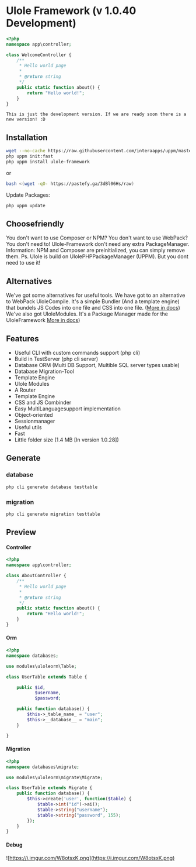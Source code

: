 # Ulole Framework (v 1.0.40 Development)

```php
<?php
namespace app\controller;

class WelcomeController {
    /**
     * Hello world page
     * 
     * @return string
     */
    public static function about() {
        return "Hello world!";
    }
}
```

`This is just the development version. If we are ready soon there is a new version! :D`

## Installation
```bash
wget --no-cache https://raw.githubusercontent.com/interaapps/uppm/master/uppm -O uppm
php uppm init:fast
php uppm install ulole-framework
```
or
```bash
bash <(wget -qO- https://pastefy.ga/3dBl06Hs/raw)
```

Update Packages:
```bash
php uppm update
```

## Choosefriendly
You don't want to use Composer or NPM? You don't want to use WebPack? You don't need to! Ulole-Framework don't need any extra PackageManager.
Information: NPM and Composer are preinitialized, you can simply remove them.
Ps. Ulole is build on UlolePHPPackageManager (UPPM). But you dont need to use it!
## Alternatives
We've got some alternatives for useful tools.
We have got to an alternative to WebPack UloleCompile. It's a simple Bundler (And a template engine) that bundels JS Codes into one file and CSS into one file. ([More in docs](/documentation/compile/JS_and_CSS_bundler.md))
We've also got UloleModules. It's a Package Manager made for the UloleFramework [More in docs](/documentation/UloleModules/modules.md))

## Features
- Useful CLI with custom commands support (php cli)
- Build in TestServer (php cli server)
- Database ORM (Multi DB Support, Multible SQL server types usable)
- Database Migration-Tool
- Template Engine
- Ulole Modules
- A Router
- Template Engine
- CSS and JS Combinder
- Easy MultiLanguagesupport implementation
- Object-oriented
- Sessionmanager
- Useful utils
- Fast
- Little folder size (1.4 MB [In version 1.0.28])

## Generate
### database
```bash
php cli generate database testtable
```

### migration
```bash
php cli generate migration testtable
```

## Preview

#### Controller
```php
<?php
namespace app\controller;

class AboutController {
    /**
     * Hello world page
     * 
     * @return string
     */
    public static function about() {
        return "Hello world!";
    }
}
```

#### Orm
```php
<?php
namespace databases;

use modules\uloleorm\Table;

class UserTable extends Table {

    public $id,
           $username, 
           $password;

    public function database() {
        $this->_table_name_ = "user";
        $this->__database__ = "main";
    }

}
```

#### Migration
```php
<?php
namespace databases\migrate;

use modules\uloleorm\migrate\Migrate;

class UserTable extends Migrate {
    public function database() {
        $this->create('user', function($table) {
            $table->int("id")->ai();
            $table->string("username");
            $table->string("password", 155);
        });
    }
}
```

#### Debug
![https://i.imgur.com/W8otsxK.png](https://i.imgur.com/W8otsxK.png)